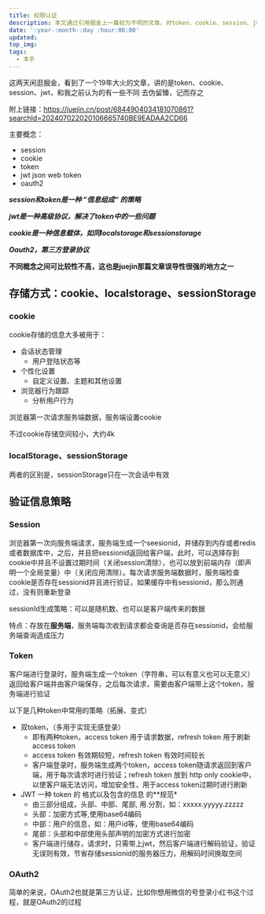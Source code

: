 ```yaml
---
title: 权限认证
description: 本文通过引用掘金上一篇较为不明的文章，对token、cookie、session、jwt、oauth2进行了简单的梳理与辨析
date: ':year-:month-:day :hour:00:00'
updated:
top_img:
tags:
  - 本手
---
```

这两天闲逛掘金，看到了一个19年大火的文章，讲的是token、cookie、session、jwt，和我之前认为的有一些不同
去伪留臻，记而存之

附上链接：https://juejin.cn/post/6844904034181070861?searchId=202407022020106665740BE9EADAA2CD66

主要概念：

- session
- cookie
- token
- jwt json web token
- oauth2

***session和token是一种 ”信息组成“ 的策略***

***jwt是一种高级协议，解决了token中的一些问题***

***cookie是一种信息载体，如同localstorage和sessionstorage***

***Oauth2，第三方登录协议***

**不同概念之间可比较性不高，这也是juejin那篇文章误导性很强的地方之一**

## 存储方式：cookie、localstorage、sessionStorage

### cookie

cookie存储的信息大多被用于：

- 会话状态管理
    - 用户登陆状态等
- 个性化设置
    - 自定义设置、主题和其他设置
- 浏览器行为跟踪
    - 分析用户行为

浏览器第一次请求服务端数据，服务端设置cookie

不过cookie存储空间较小，大约4k

### localStorage、sessionStorage

两者的区别是，sessionStorage只在一次会话中有效

## 验证信息策略

### Session

浏览器第一次向服务端请求，服务端生成一个seesionid，并储存到内存或者redis或者数据库中，之后，并且把sessionid返回给客户端，此时，可以选择存到cookie中并且不设置过期时间（关闭session清除），也可以放到前端内存（即声明一个全局变量）中（关闭应用清除）。每次请求服务端数据时，服务端检查cookie是否存在sessionid并且进行验证，如果缓存中有sessionid，那么则通过，没有则重新登录

sessionId生成策略：可以是随机数、也可以是客户端传来的数据

特点：存放在**服务端**，服务端每次收到请求都会查询是否存在sessionid，会给服务端查询造成压力

### Token

客户端进行登录时，服务端生成一个token（字符串，可以有意义也可以无意义）返回给客户端并由客户端保存，之后每次请求，需要由客户端带上这个token，服务端进行验证

以下是几种token中常用的策略（拓展、变式）

- 双token，（多用于实现无感登录）
    - 即有两种token，access token 用于请求数据，refresh token 用于刷新access token
    - access token 有效期较短，refresh token 有效时间较长
    - 客户端登录时，服务端生成两个token，access token随请求返回到客户端，用于每次请求时进行验证；refresh token 放到 http
      only cookie中，以使客户端无法访问，增加安全性，用于access token过期时进行刷新
- JWT 一种 token 的 格式以及包含的信息 的**规范*
    - 由三部分组成，头部、中部、尾部, 用.分割，如：xxxxx.yyyyy.zzzzz
    - 头部：加密方式等,使用base64编码
    - 中部：用户的信息，如：用户id等，使用base64编码
    - 尾部：头部和中部使用头部声明的加密方式进行加密
    - 客户端进行储存，请求时，只需带上jwt，然后客户端进行解码验证，验证无误则有效，节省存储sessionid的服务器压力，用解码时间换取空间
### OAuth2

简单的来说，OAuth2也就是第三方认证，比如你想用微信的号登录小红书这个过程，就是OAuth2的过程

